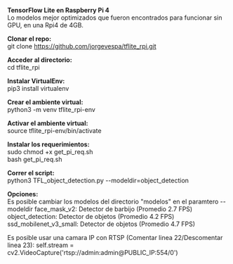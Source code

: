 **TensorFlow Lite en Raspberry Pi 4**  
Lo modelos mejor optimizados que fueron encontrados para funcionar sin GPU, en una Rpi4 de 4GB.

**Clonar el repo:**  
git clone https://github.com/jorgevespa/tflite_rpi.git

**Acceder al directorio:**  
cd tflite_rpi

**Instalar VirtualEnv:**  
pip3 install virtualenv

**Crear el ambiente virtual:**  
python3 -m venv tflite_rpi-env

**Activar el ambiente virtual:**  
source tflite_rpi-env/bin/activate

**Instalar los requerimientos:**  
sudo chmod +x get_pi_req.sh  
bash get_pi_req.sh

**Correr el script:**  
python3 TFL_object_detection.py --modeldir=object_detection

**Opciones:**  
Es posible cambiar los modelos del directorio "modelos" en el paramtero --modeldir
face_mask_v2: Detector de barbijo (Promedio 2.7 FPS)
object_detection: Detector de objetos (Promedio 4.2 FPS)
ssd_mobilenet_v3_small: Detector de objetos (Promedio 4.7 FPS)

Es posible usar una camara IP con RTSP (Comentar linea 22/Descomentar linea 23):
self.stream = cv2.VideoCapture('rtsp://admin:admin@PUBLIC_IP:554/0')
